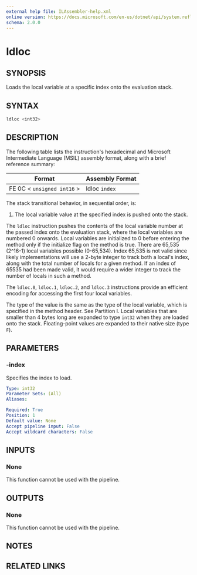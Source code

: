 ```yaml
---
external help file: ILAssembler-help.xml
online version: https://docs.microsoft.com/en-us/dotnet/api/system.reflection.emit.opcodes.ldloc
schema: 2.0.0
---
```


# ldloc

## SYNOPSIS

Loads the local variable at a specific index onto the evaluation stack.

## SYNTAX

```powershell
ldloc <int32>
```

## DESCRIPTION

The following table lists the instruction's hexadecimal and Microsoft Intermediate Language (MSIL) assembly format, along with a brief reference summary:

| Format                     | Assembly Format |
| -------------------------- | --------------- |
| FE 0C < `unsigned int16` > | ldloc `index`   |

 The stack transitional behavior, in sequential order, is:

1.  The local variable value at the specified index is pushed onto the stack.

 The `ldloc` instruction pushes the contents of the local variable number at the passed index onto the evaluation stack, where the local variables are numbered 0 onwards. Local variables are initialized to 0 before entering the method only if the initialize flag on the method is true. There are 65,535 (2^16-1) local variables possible (0-65,534). Index 65,535 is not valid since likely implementations will use a 2-byte integer to track both a local's index, along with the total number of locals for a given method. If an index of 65535 had been made valid, it would require a wider integer to track the number of locals in such a method.

 The `ldloc.0`, `ldloc.1`, `ldloc.2`, and `ldloc.3` instructions provide an efficient encoding for accessing the first four local variables.

 The type of the value is the same as the type of the local variable, which is specified in the method header. See Partition I. Local variables that are smaller than 4 bytes long are expanded to type `int32` when they are loaded onto the stack. Floating-point values are expanded to their native size (type `F`).

## PARAMETERS

### -index

Specifies the index to load.

```yaml
Type: int32
Parameter Sets: (All)
Aliases:

Required: True
Position: 1
Default value: None
Accept pipeline input: False
Accept wildcard characters: False
```

## INPUTS

### None

This function cannot be used with the pipeline.

## OUTPUTS

### None

This function cannot be used with the pipeline.

## NOTES

## RELATED LINKS
